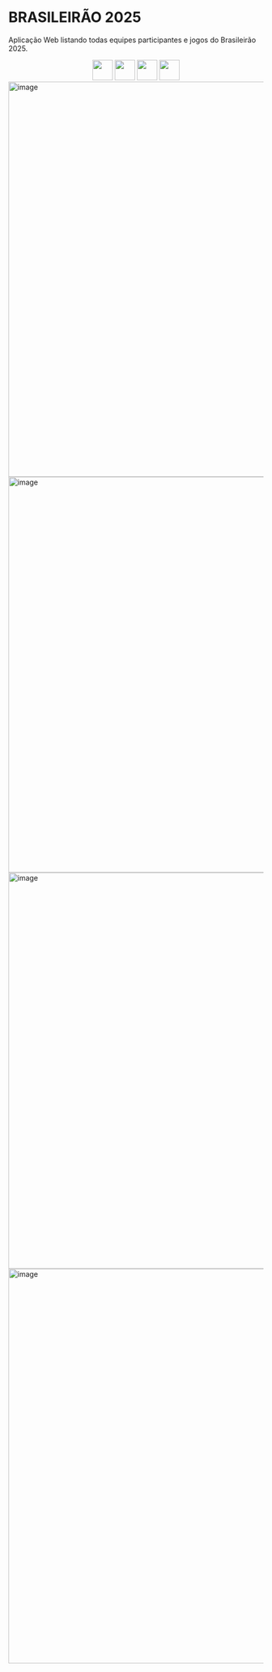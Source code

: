# BRASILEIRÃO 2025

Aplicação Web listando todas equipes participantes e jogos do Brasileirão 2025.

<div align="center">
  <img src="https://cdn.jsdelivr.net/gh/devicons/devicon@latest/icons/nextjs/nextjs-original.svg" height="40" />
  <img src="https://cdn.jsdelivr.net/gh/devicons/devicon@latest/icons/typescript/typescript-original.svg" height="40" />
  <img src="https://cdn.jsdelivr.net/gh/devicons/devicon@latest/icons/tailwindcss/tailwindcss-original.svg" height="40" />
  <img src="https://cdn.jsdelivr.net/gh/devicons/devicon@latest/icons/figma/figma-original.svg" height="40" />
</div>
  

<img width="1599" height="779" alt="image" src="https://github.com/user-attachments/assets/9dd90fea-fc9f-48d6-a862-7cebc48d453a" />

<img width="1599" height="780" alt="image" src="https://github.com/user-attachments/assets/d2cece6d-48da-454a-ad68-52b41dfd0d10" />

<img width="1599" height="781" alt="image" src="https://github.com/user-attachments/assets/cc302de2-d008-41e7-8d59-3d8352c2c4b8" />

<img width="1600" height="778" alt="image" src="https://github.com/user-attachments/assets/a201d56f-a2cc-45c6-a2f6-86599813e9b2" />





